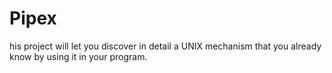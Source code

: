 # Pipex
his project will let you discover in detail a UNIX mechanism that you already know by using it in your program.
